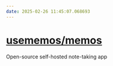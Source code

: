 ```yaml
---
date: 2025-02-26 11:45:07.068693
---
```


# [usememos/memos](https://github.com/usememos/memos)

Open-source self-hosted note-taking app